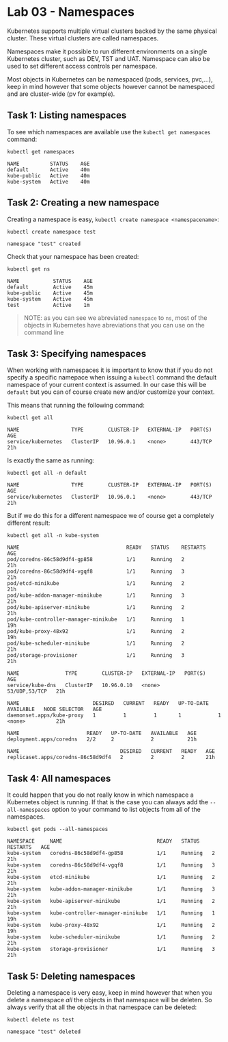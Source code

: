 # Lab 03 - Namespaces

Kubernetes supports multiple virtual clusters backed by the same physical
cluster. These virtual clusters are called namespaces.

Namespaces make it possible to run different environments on a single Kubernetes
cluster, such as DEV, TST and UAT.  Namespace can also be used to set different
access controls per namespace.

Most objects in Kubernetes can be namespaced (pods, services, pvc,...), keep in
mind however that some objects however cannot be namespaced and are cluster-wide
(pv for example).

## Task 1: Listing namespaces

To see which namespaces are available use the `kubectl get namespaces` command:

```
kubectl get namespaces

NAME          STATUS    AGE
default       Active    40m
kube-public   Active    40m
kube-system   Active    40m
```

## Task 2: Creating a new namespace

Creating a namespace is easy, `kubectl create namespace <namespacename>`:

```
kubectl create namespace test

namespace "test" created
```

Check that your namespace has been created:

```
kubectl get ns

NAME           STATUS    AGE
default        Active    45m
kube-public    Active    45m
kube-system    Active    45m
test           Active    1m
```

> NOTE: as you can see we abreviated `namespace` to `ns`, most of the objects in
> Kubernetes have abreviations that you can use on the command line

## Task 3: Specifying namespaces

When working with namespaces it is important to know that if you do not specify
a specific namepace when issuing a `kubectl` command the default namespace of
your current context is assumed.  In our case this will be `default` but you can
of course create new and/or customize your context.

This means that running the following command:

```
kubectl get all

NAME                 TYPE        CLUSTER-IP   EXTERNAL-IP   PORT(S)   AGE
service/kubernetes   ClusterIP   10.96.0.1    <none>        443/TCP   21h
```

Is exactly the same as running:

```
kubectl get all -n default

NAME                 TYPE        CLUSTER-IP   EXTERNAL-IP   PORT(S)   AGE
service/kubernetes   ClusterIP   10.96.0.1    <none>        443/TCP   21h
```

But if we do this for a different namespace we of course get a completely
different result:

```
kubectl get all -n kube-system

NAME                                   READY   STATUS    RESTARTS   AGE
pod/coredns-86c58d9df4-gp858           1/1     Running   2          21h
pod/coredns-86c58d9df4-vgqf8           1/1     Running   3          21h
pod/etcd-minikube                      1/1     Running   2          21h
pod/kube-addon-manager-minikube        1/1     Running   3          21h
pod/kube-apiserver-minikube            1/1     Running   2          21h
pod/kube-controller-manager-minikube   1/1     Running   1          19h
pod/kube-proxy-48x92                   1/1     Running   2          19h
pod/kube-scheduler-minikube            1/1     Running   2          21h
pod/storage-provisioner                1/1     Running   3          21h

NAME               TYPE        CLUSTER-IP   EXTERNAL-IP   PORT(S)         AGE
service/kube-dns   ClusterIP   10.96.0.10   <none>        53/UDP,53/TCP   21h

NAME                        DESIRED   CURRENT   READY   UP-TO-DATE   AVAILABLE   NODE SELECTOR   AGE
daemonset.apps/kube-proxy   1         1         1       1            1           <none>          21h

NAME                      READY   UP-TO-DATE   AVAILABLE   AGE
deployment.apps/coredns   2/2     2            2           21h

NAME                                 DESIRED   CURRENT   READY   AGE
replicaset.apps/coredns-86c58d9df4   2         2         2       21h
```

## Task 4: All namespaces

It could happen that you do not really know in which namespace a Kubernetes
object is running.  If that is the case you can always add the
`--all-namespaces` option to your command to list objects from all of the
namespaces.

```
kubectl get pods --all-namespaces

NAMESPACE     NAME                               READY   STATUS    RESTARTS   AGE
kube-system   coredns-86c58d9df4-gp858           1/1     Running   2          21h
kube-system   coredns-86c58d9df4-vgqf8           1/1     Running   3          21h
kube-system   etcd-minikube                      1/1     Running   2          21h
kube-system   kube-addon-manager-minikube        1/1     Running   3          21h
kube-system   kube-apiserver-minikube            1/1     Running   2          21h
kube-system   kube-controller-manager-minikube   1/1     Running   1          19h
kube-system   kube-proxy-48x92                   1/1     Running   2          19h
kube-system   kube-scheduler-minikube            1/1     Running   2          21h
kube-system   storage-provisioner                1/1     Running   3          21h
```

## Task 5: Deleting namespaces

Deleting a namespace is very easy, keep in mind however that when you delete a
namespace *all* the objects in that namespace will be deleten. So always verify
that all the objects in that namespace can be deleted:

```
kubectl delete ns test

namespace "test" deleted
```